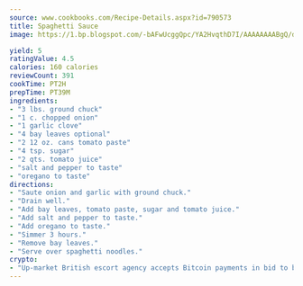 ```yaml
---
source: www.cookbooks.com/Recipe-Details.aspx?id=790573
title: Spaghetti Sauce
image: https://1.bp.blogspot.com/-bAFwUcggQpc/YA2HvqthD7I/AAAAAAAABgQ/dGGityjUeSk5WIgvhJroHVt7XYoXF2qygCLcBGAsYHQ/s320/10.png

yield: 5
ratingValue: 4.5
calories: 160 calories
reviewCount: 391
cookTime: PT2H
prepTime: PT39M
ingredients:
- "3 lbs. ground chuck"
- "1 c. chopped onion"
- "1 garlic clove"
- "4 bay leaves optional"
- "2 12 oz. cans tomato paste"
- "4 tsp. sugar"
- "2 qts. tomato juice"
- "salt and pepper to taste"
- "oregano to taste"
directions:
- "Saute onion and garlic with ground chuck."
- "Drain well."
- "Add bay leaves, tomato paste, sugar and tomato juice."
- "Add salt and pepper to taste."
- "Add oregano to taste."
- "Simmer 3 hours."
- "Remove bay leaves."
- "Serve over spaghetti noodles."
crypto:
- "Up-market British escort agency accepts Bitcoin payments in bid to boost worker safety and client anonymity."
---
```

